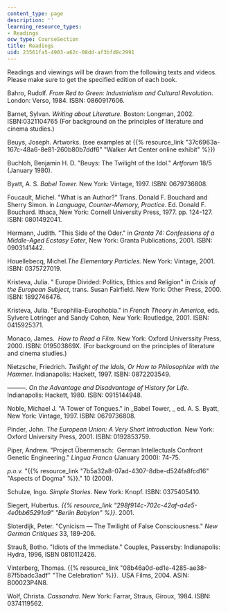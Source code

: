 ```yaml
---
content_type: page
description: ''
learning_resource_types:
- Readings
ocw_type: CourseSection
title: Readings
uid: 23561fa5-4903-a62c-08dd-af3bfd8c2991
---
```


Readings and viewings will be drawn from the following texts and videos. Please make sure to get the specified edition of each book.

Bahro, Rudolf. _From Red to Green: Industrialism and Cultural Revolution_. London: Verso, 1984. ISBN: 0860917606.

Barnet, Sylvan. _Writing about Literature._ Boston: Longman, 2002. ISBN:0321104765 (For background on the principles of literature and cinema studies.)

Beuys, Joseph. Artworks. (see examples at {{% resource_link "37c6963a-167c-48a6-8e81-260b80b7ddf6" "Walker Art Center online exhibit" %}})

Buchloh, Benjamin H. D. "Beuys: The Twilight of the Idol." _Artforum_ 18/5 (January 1980).

Byatt, A. S. _Babel Tower._ New York: Vintage, 1997. ISBN: 0679736808.

Foucault, Michel. "What is an Author?" Trans. Donald F. Bouchard and Sherry Simon. in _Language, Counter-Memory, Practice_. Ed. Donald F. Bouchard. Ithaca, New York: Cornell University Press, 1977. pp. 124-127. ISBN: 0801492041.

Hermann, Judith. "This Side of the Oder." in _Granta 74: Confessions of a Middle-Aged Ecstasy Eater_, New York: Granta Publications, 2001. ISBN: 0903141442.

Houellebecq, Michel._The Elementary Particles._ New York: Vintage, 2001. ISBN: 0375727019.

Kristeva, Julia. " Europe Divided: Politics, Ethics and Religion" in _Crisis of the European Subject_, trans. Susan Fairfield. New York: Other Press, 2000. ISBN: 1892746476.

Kristeva, Julia. "Europhilia-Europhobia." in _French Theory in America_, eds. Sylvere Lotringer and Sandy Cohen, New York: Routledge, 2001. ISBN: 0415925371.

Monaco, James.  _How to Read a Film_. New York: Oxford Universsity Press, 2000. ISBN: 019503869X. (For background on the principles of literature and cinema studies.)

Nietzsche, Friedrich. _Twilight of the Idols, Or How to Philosophize with the Hammer._ Indianapolis: Hackett, 1997. ISBN: 0872203549.

———. _On the Advantage and Disadvantage of History for Life._ Indianapolis: Hackett, 1980. ISBN: 0915144948.

Noble, Michael J. "A Tower of Tongues." in _Babel Tower, _ ed. A. S. Byatt, New York: Vintage, 1997. ISBN: 0679736808.

Pinder, John. _The European Union: A Very Short Introduction._ New York: Oxford University Press, 2001. ISBN: 0192853759.

Piper, Andrew. "Project Übermensch:  German Intellectuals Confront Genetic Engineering." _Lingua Franca_ (January 2000): 74-75.

_p.o.v._ "{{% resource_link "7b5a32a8-07ad-4307-8dbe-d524fa8fcd16" "Aspects of Dogma" %}}." 10 (2000).

Schulze, Ingo. _Simple Stories._ New York: Knopf. ISBN: 0375405410.

Siegert, Hubertus. _{{% resource_link "298f914c-702c-42af-a4e5-4e0bb65291a9" "Berlin Babylon" %}}._ 2001.

Sloterdijk, Peter. "Cynicism — The Twilight of False Consciousness." _New German Critiques_ 33, 189-206.

Strauß, Botho. "Idiots of the Immediate." Couples, Passersby: Indianapolis: Hydra, 1996, ISBN 0810112426.

Vinterberg, Thomas. {{% resource_link "08b46a0d-ed1e-4285-ae38-87f5badc3adf" "The Celebration" %}}.  USA Films, 2004. ASIN: B00023P4N8.

Wolf, Christa. _Cassandra._ New York: Farrar, Straus, Giroux, 1984. ISBN: 0374119562.